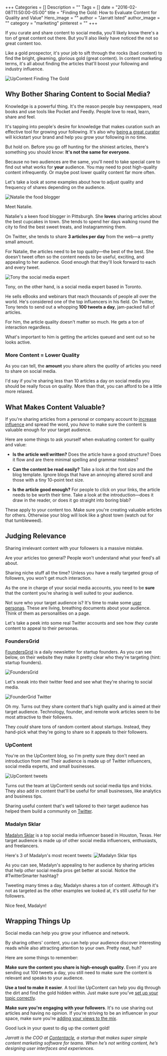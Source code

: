+++
Categories = []
Description = ""
Tags = []
date = "2016-02-08T11:50:00-05:00"
title = "Finding the Gold: How to Evaluate Content for Quality and Value"
Hero_image = ""
author = "Jarratt Isted"
author_image = ""
category = "marketing"
pinterest = ""
+++

If you curate and share content to social media, you'll likely know there's a ton of great content out there. But you'll also likely have noticed the not so great content too.

Like a gold prospector, it's your job to sift through the rocks (bad content) to find the bright, gleaming, glorious gold (great content). In content marketing terms, it's all about finding the articles that'll boost your following and industry influence.

![UpContent Finding The Gold](https://contentacle.ghost.io/content/images/2016/02/N9EiCi2tSl.jpeg)

## Why Bother Sharing Content to Social Media?

Knowledge is a powerful thing. It's the reason people buy newspapers, read books and use tools like Pocket and Feedly. People love to read, learn, share and feel.

It's tapping into people's desire for knowledge that makes curation such an effective tool for growing your following. It's also why [being a great curator](http://blog.contentacle.com/how-content-curation-can-increase-your-influence/) will kickstart your brand and help you grow your following in no time.

But hold on. Before you go off hunting for the shiniest articles, there's something you should know: **It's not the same for everyone**.

Because no two audiences are the same, you'll need to take special care to find out what works for **your** audience. You may need to post high-quality content infrequently. Or maybe post lower quality content far more often.

Let's take a look at some examples about how to adjust quality and frequency of shares depending on the audience.

![Natalie the food blogger](https://contentacle.ghost.io/content/images/2016/01/BguHuqJCOM.png)

Meet Natalie.

Natalie's a keen food blogger in Pittsburgh. She **loves** sharing articles about the best cupcakes in town. She tends to spend her days walking round the city to find the best sweet treats, and Instagramming them.

On Twitter, she tends to share **3 articles per day** from the web—a pretty small amount.

For Natalie, the articles need to be top quality—the best of the best. She doesn't tweet often so the content needs to be useful, exciting, and appealing to her audience. Good enough that they'll look forward to each and every tweet.

![Tony the social media expert](https://contentacle.ghost.io/content/images/2016/01/jniqc1feSW.png)

Tony, on the other hand, is a social media expert based in Toronto.

He sells eBooks and webinars that reach thousands of people all over the world. He's considered one of the top influencers in his field. On Twitter, Tony tends to send out a whopping **100 tweets a day**, jam-packed full of articles.

For him, the article quality doesn't matter so much. He gets a ton of interaction regardless.

What's important to him is getting the articles queued and sent out so he looks active.

### More Content = Lower Quality

As you can tell, the **amount** you share alters the *quality* of articles you need to share on social media.

I'd say if you're sharing less than 10 articles a day on social media you should be really focus on quality. More than that, you can afford to be a little more relaxed.

## What Makes Content Valuable?

If you're sharing articles from a personal or company account to [increase influence](https://upcontent.com/post/everyone-has-influence/) and spread the word, you *have* to make sure the content is valuable enough for your target audience.

Here are some things to ask yourself when evaluating content for quality and value:

- **Is the article well written?** Does the article have a good structure? Does it flow and are there minimal spelling and grammar mistakes?

- **Can the content be read easily?** Take a look at the font size and the blog template. Ignore blogs that have an annoying altered scroll and those with a tiny 10-point text size.

- **Is the article good enough?** For people to click on your links, the article needs to be worth their time. Take a look at the introduction—does it draw in the reader, or does it go straight into boring blab?

These apply to your content too. Make sure you're creating valuable articles for others. Otherwise your blog will look like a ghost town (watch out for that tumbleweed).

## Judging Relevance

Sharing irrelevant content with your followers is a massive mistake.

Are your articles too general? People won't understand what your feed's all about.

Sharing niche stuff all the time? Unless you have a really targeted group of followers, you won't get much interaction.

As the one in charge of your social media accounts, you need to be **sure** that the content you're sharing is well suited to your audience.

Not sure who your target audience is? It's time to make some [user personas](http://blog.invisionapp.com/writing-design-portfolio/). These are living, breathing documents about your audience. Think of them as personalities on a page.

Let's take a peek into some real Twitter accounts and see how *they* curate content to appeal to their personas.

### FoundersGrid
[FoundersGrid](https://foundersgrid.com/) is a daily newsletter for startup founders. As you can see below, on their website they make it pretty clear who they're targeting (hint: startup founders).

![FoundersGrid](https://contentacle.ghost.io/content/images/2016/01/KYzMGdIEcE.png)

Let's sneak into their twitter feed and see what they're sharing to social media.

![FounderGrid Twitter](https://contentacle.ghost.io/content/images/2016/01/u3vkkPeMQ4.png)

Oh my. Turns out they share content that's high quality and is aimed at their target audience. Technology, founder, and remote work articles seem to be most attractive to their followers.

They *could* share tons of random content about startups. Instead, they hand-pick what they're going to share so it appeals to their followers.

### UpContent

You're on the UpContent blog, so I'm pretty sure they don't need an introduction from me! Their audience is made up of Twitter influencers, social media experts, and small businesses.

![UpContent tweets](https://contentacle.ghost.io/content/images/2016/01/BbzHV76cod.png)

Turns out the team at UpContent sends out social media tips and tricks. They also add in content that'll be useful for small businesses, like analytics and business tips.

Sharing useful content that's well tailored to their target audience has helped them build a community on [Twitter](http://twitter.com/getupcontent).

### Madalyn Sklar

[Madalyn Sklar](https://twitter.com/MadalynSklar) is a top social media influencer based in Houston, Texas. Her target audience is made up of other social media influencers, enthusiasts, and freelancers.

Here's 3 of Madalyn's most recent tweets:
![Madalyn Sklar tips](https://contentacle.ghost.io/content/images/2016/01/wZryzMkCtW.png)

As you can see, Madalyn's appealing to her audience by sharing articles that help *other* social media pros get better at social. Notice the #TwitterSmarter hashtag?

Tweeting many times a day, Madalyn shares a ton of content. Although it's not as targeted as the other examples we looked at, it's still useful for her followers.

Nice feed, Madalyn!

## Wrapping Things Up

Social media can help you grow your influence and network.

By sharing others' content, you can help your audience discover interesting reads while also attracting attention to your own. Pretty neat, huh?

Here are some things to remember:

**Make sure the content you share is high-enough quality**. Even if you are sending out 100 tweets a day, you still need to make sure the content is relevant and speaks to your audience.

**Use a tool to make it easier**. A tool like UpContent can help you dig through the dirt and find the gold hidden within. Just make sure you've [set up your topic correctly](https://upcontent.com/post/how-to-create-an-effective-upcontent-topic/).

**Make sure you're engaging with your followers**. It's no use sharing out articles and having no opinion. If you're striving to be an influencer in your space, make sure you're [adding your views to the mix](http://blog.contentacle.com/how-content-curation-can-increase-your-influence/).

Good luck in your quest to dig up the content gold!

*Jarratt is the COO at [Contentacle](http://contentacle.com), a startup that makes super simple content marketing software for teams. When he’s not writing content, he’s designing user interfaces and experiences.*
